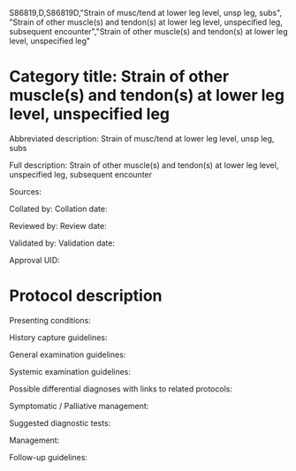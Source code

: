 S86819,D,S86819D,"Strain of musc/tend at lower leg level, unsp leg, subs", "Strain of other muscle(s) and tendon(s) at lower leg level, unspecified leg, subsequent encounter","Strain of other muscle(s) and tendon(s) at lower leg level, unspecified leg"
# Category title: Strain of other muscle(s) and tendon(s) at lower leg level, unspecified leg

Abbreviated description: Strain of musc/tend at lower leg level, unsp leg, subs

Full description: Strain of other muscle(s) and tendon(s) at lower leg level, unspecified leg, subsequent encounter

Sources:

Collated by:
Collation date:

Reviewed by:
Review date:

Validated by:
Validation date:

Approval UID:

# Protocol description

Presenting conditions:

History capture guidelines:

General examination guidelines:

Systemic examination guidelines:

Possible differential diagnoses with links to related protocols:

Symptomatic / Palliative management:

Suggested diagnostic tests:

Management:

Follow-up guidelines:
